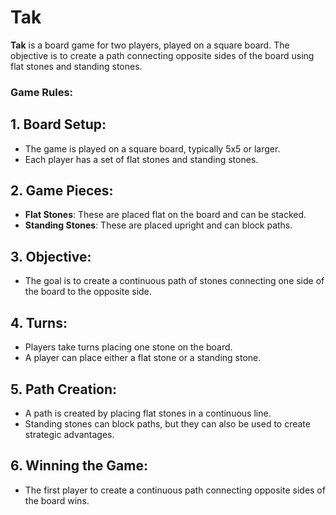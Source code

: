 # Tak

**Tak** is a board game for two players, played on a square board. The objective is to create a path connecting opposite sides of the board using flat stones and standing stones.

### Game Rules:

## 1. Board Setup:
- The game is played on a square board, typically 5x5 or larger.
- Each player has a set of flat stones and standing stones.

## 2. Game Pieces:
- **Flat Stones**: These are placed flat on the board and can be stacked.
- **Standing Stones**: These are placed upright and can block paths.

## 3. Objective:
- The goal is to create a continuous path of stones connecting one side of the board to the opposite side.

## 4. Turns:
- Players take turns placing one stone on the board.
- A player can place either a flat stone or a standing stone.

## 5. Path Creation:
- A path is created by placing flat stones in a continuous line.
- Standing stones can block paths, but they can also be used to create strategic advantages.

## 6. Winning the Game:
- The first player to create a continuous path connecting opposite sides of the board wins.
